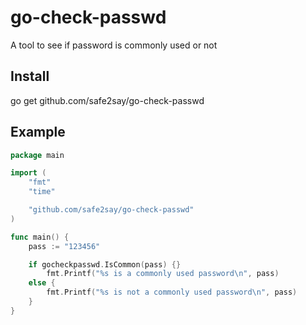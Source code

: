 # go-check-passwd

A tool to see if password is commonly used or not

## Install

go get github.com/safe2say/go-check-passwd

## Example

```go
package main

import (
    "fmt"
    "time"

    "github.com/safe2say/go-check-passwd"
)

func main() {
    pass := "123456"

    if gocheckpasswd.IsCommon(pass) {}
        fmt.Printf("%s is a commonly used password\n", pass)
    else {
        fmt.Printf("%s is not a commonly used password\n", pass)
    }
}
```
